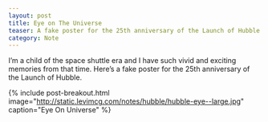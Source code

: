 ```yaml
---
layout: post
title: Eye on The Universe
teaser: A fake poster for the 25th anniversary of the Launch of Hubble
category: Note
---
```

I’m a child of the space shuttle era and I have such vivid and exciting memories from that time. Here’s a fake poster for the 25th anniversary of the Launch of Hubble.

{% include post-breakout.html
   image="http://static.levimcg.com/notes/hubble/hubble-eye--large.jpg"
   caption="Eye On Universe" %}
